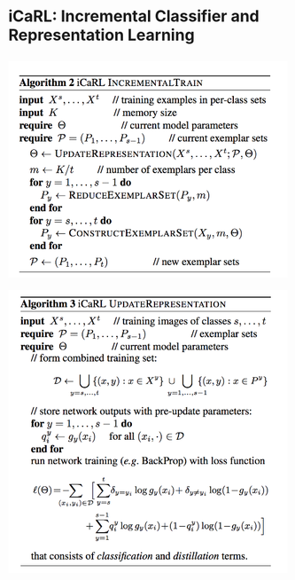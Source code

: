 # iCaRL: Incremental Classifier and Representation Learning

![alg2](./algorithm2.png)
--

![alg3](./algorithm3.png)